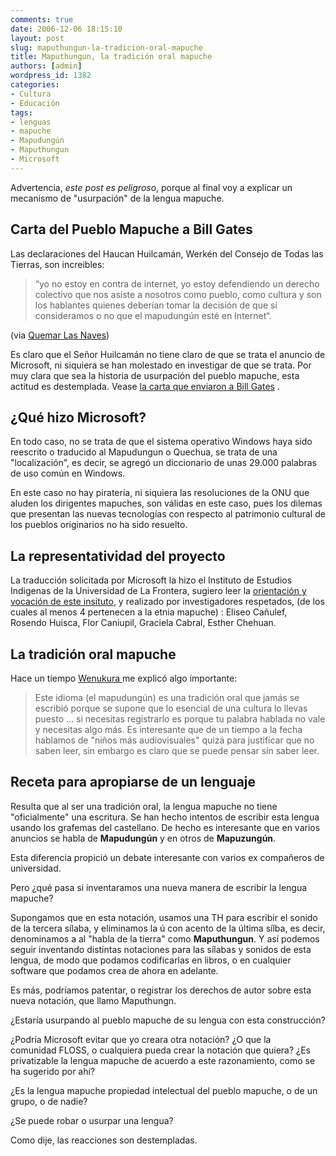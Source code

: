 ```yaml
---
comments: true
date: 2006-12-06 18:15:10
layout: post
slug: maputhungun-la-tradicion-oral-mapuche
title: Maputhungun, la tradición oral mapuche
authors: [admin]
wordpress_id: 1382
categories:
- Cultura
- Educación
tags:
- lenguas
- mapuche
- Mapudungún
- Maputhungun
- Microsoft
---
```


Advertencia, _este post es peligroso_, porque al final voy a explicar un mecanismo de "usurpación" de la lengua mapuche.


## Carta del Pueblo Mapuche a Bill Gates


Las declaraciones del Haucan Huilcamán, Werkén del Consejo de Todas las Tierras, son increibles:


> “yo no estoy en contra de internet, yo estoy defendiendo un derecho colectivo que nos asiste a nosotros como pueblo, como cultura y son los hablantes quienes deberían tomar la decisión de que si consideramos o no que el mapudungún esté en Internet“.


(via [Quemar Las Naves](http://replay.waybackmachine.org/20071029013609/http://www.quemarlasnaves.net/2006/12/06/microsoft-y-la-colonizacion-mapuche/))

Es claro que el Señor Huilcamán no tiene claro de que se trata el anuncio de Microsoft, ni siquiera se han molestado en investigar de que se trata. Por muy clara que sea la historia de usurpación del pueblo mapuche, esta actitud es destemplada. Vease [la carta que enviaron a Bill Gates](http://replay.waybackmachine.org/20071029013609/http://www.emol.com/noticias/documentos/pdfs/aucan_gates.pdf) .


## ¿Qué hizo Microsoft?


En todo caso, no se trata de que el sistema operativo Windows haya sido reescrito o traducido al Mapudungun o Quechua, se trata de una "localización", es decir, se agregó un diccionario de unas 29.000 palabras de uso común en Windows.

En este caso no hay piratería, ni siquiera las resoluciones de la ONU que aluden los dirigentes mapuches, son válidas en este caso, pues los dilemas que presentan las nuevas tecnologías con respecto al patrimonio cultural de los pueblos originarios no ha sido resuelto.


## La representatividad del proyecto


La traducción solicitada por Microsoft la hizo el Instituto de Estudios Indigenas de la Universidad de La Frontera, sugiero leer la [orientación y vocación de este insituto](http://replay.waybackmachine.org/20071029013609/http://www.estudiosindigenas.cl/es_inicio.php), y realizado por investigadores respetados, (de los cuales al menos 4 pertenecen a la etnia mapuche) : Eliseo Cañulef, Rosendo Huisca, Flor Caniupil, Graciela Cabral, Esther Chehuan.


## La tradición oral mapuche


Hace un tiempo [Wenukura ](http://replay.waybackmachine.org/20071029013609/http://www.wikis.cl/dcc8090/index.php/Usuario:Wenukura)me explicó algo importante:


> Este idioma (el mapudungún) es una tradición oral que jamás se escribió porque se supone que lo esencial de una cultura lo llevas puesto ... si necesitas
registrarlo es porque tu palabra hablada no vale y necesitas algo más. Es interesante que de un tiempo a la fecha hablamos de "niños más
audiovisuales" quizá para justificar que no saben leer, sin embargo es
claro que se puede pensar sin saber leer.




## Receta para apropiarse de un lenguaje


Resulta que al ser una tradición oral, la lengua mapuche no tiene "oficialmente" una escritura. Se han hecho intentos de escribir esta lengua usando los grafemas del castellano. De hecho es interesante que en varios anuncios se habla de **Mapudungún** y en otros de **Mapuzungún**.

Esta diferencia propició un debate interesante con varios ex compañeros de universidad.

Pero ¿qué pasa si inventaramos una nueva manera de escribir la lengua mapuche?

Supongamos que en esta notación, usamos una TH para escribir el sonido de la tercera sílaba, y eliminamos la ú con acento de la última sílba, es decir, denominamos a al "habla de la tierra" como **Maputhungun**. Y así podemos seguir inventando distintas notaciones para las sílabas y sonidos de esta lengua, de modo que podamos codificarlas en libros, o en cualquier software que podamos crea de ahora en adelante.

Es más, podríamos patentar, o registrar los derechos de autor sobre esta nueva notación, que llamo Maputhungn.

¿Estaría usurpando al pueblo mapuche de su lengua con esta construcción?

¿Podría Microsoft evitar que yo creara otra notación? ¿O que la comunidad FLOSS, o cualquiera pueda crear la notación que quiera? ¿Es privatizable la lengua mapuche de acuerdo a este razonamiento, como se ha sugerido por ahí?

¿Es la lengua mapuche propiedad intelectual del pueblo mapuche, o de un grupo, o de nadie?

¿Se puede robar o usurpar una lengua?

Como dije, las reacciones son destempladas.
